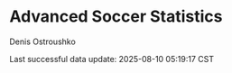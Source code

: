 # Advanced Soccer Statistics
Denis Ostroushko

<!-- gfm -->

Last successful data update: 2025-08-10 05:19:17 CST
